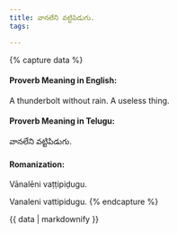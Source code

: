 ```yaml
---
title: వానలేని వట్టిపిడుగు.
tags:

---
```


{% capture data %}
#### Proverb Meaning in English:
A thunderbolt without rain.
A useless thing.

#### Proverb Meaning in Telugu:
వానలేని వట్టిపిడుగు.

#### Romanization:
Vānalēni vaṭṭipiḍugu.

Vanaleni vattipidugu.
{% endcapture %}

{{ data | markdownify }}


